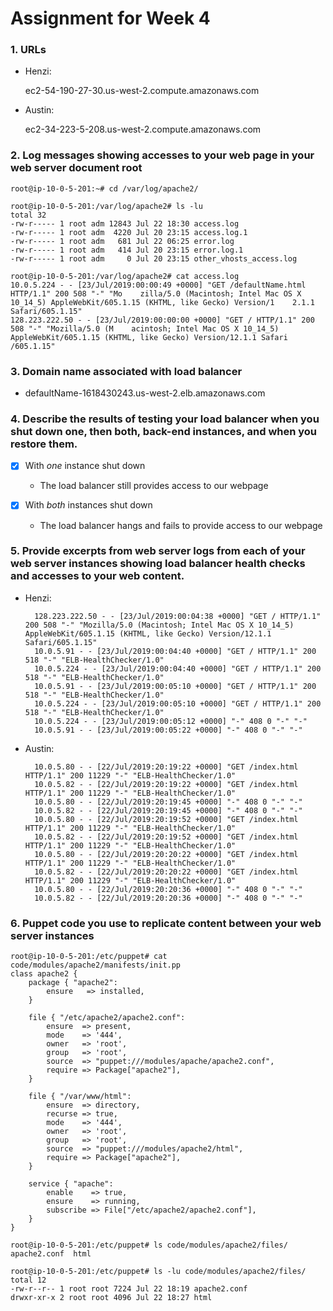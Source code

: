 # Assignment for Week 4

### 1. URLs

- Henzi:

	ec2-54-190-27-30.us-west-2.compute.amazonaws.com
		
- Austin:

	ec2-34-223-5-208.us-west-2.compute.amazonaws.com


### 2. Log messages showing accesses to your web page in your web server document root

	root@ip-10-0-5-201:~# cd /var/log/apache2/

	root@ip-10-0-5-201:/var/log/apache2# ls -lu
	total 32
	-rw-r----- 1 root adm 12843 Jul 22 18:30 access.log
	-rw-r----- 1 root adm  4220 Jul 20 23:15 access.log.1
	-rw-r----- 1 root adm   681 Jul 22 06:25 error.log
	-rw-r----- 1 root adm   414 Jul 20 23:15 error.log.1
	-rw-r----- 1 root adm     0 Jul 20 23:15 other_vhosts_access.log

	root@ip-10-0-5-201:/var/log/apache2# cat access.log
	10.0.5.224 - - [23/Jul/2019:00:00:49 +0000] "GET /defaultName.html HTTP/1.1" 200 508 "-" "Mo    zilla/5.0 (Macintosh; Intel Mac OS X 10_14_5) AppleWebKit/605.1.15 (KHTML, like Gecko) Version/1    2.1.1 Safari/605.1.15"
	128.223.222.50 - - [23/Jul/2019:00:00:00 +0000] "GET / HTTP/1.1" 200 508 "-" "Mozilla/5.0 (M    acintosh; Intel Mac OS X 10_14_5) AppleWebKit/605.1.15 (KHTML, like Gecko) Version/12.1.1 Safari    /605.1.15"


### 3. Domain name associated with load balancer

- defaultName-1618430243.us-west-2.elb.amazonaws.com


### 4. Describe the results of testing your load balancer when you shut down one, then both, back-end instances, and when you restore them.

- [x] With *one* instance shut down
	- The load balancer still provides access to our webpage

- [x] With *both* instances shut down
	- The load balancer hangs and fails to provide access to our webpage
			

### 5. Provide excerpts from web server logs from each of your web server instances showing load balancer health checks and accesses to your web content.

- Henzi:

		128.223.222.50 - - [23/Jul/2019:00:04:38 +0000] "GET / HTTP/1.1" 200 508 "-" "Mozilla/5.0 (Macintosh; Intel Mac OS X 10_14_5) AppleWebKit/605.1.15 (KHTML, like Gecko) Version/12.1.1 Safari/605.1.15"
		10.0.5.91 - - [23/Jul/2019:00:04:40 +0000] "GET / HTTP/1.1" 200 518 "-" "ELB-HealthChecker/1.0"
		10.0.5.224 - - [23/Jul/2019:00:04:40 +0000] "GET / HTTP/1.1" 200 518 "-" "ELB-HealthChecker/1.0"
		10.0.5.91 - - [23/Jul/2019:00:05:10 +0000] "GET / HTTP/1.1" 200 518 "-" "ELB-HealthChecker/1.0"
		10.0.5.224 - - [23/Jul/2019:00:05:10 +0000] "GET / HTTP/1.1" 200 518 "-" "ELB-HealthChecker/1.0"
		10.0.5.224 - - [23/Jul/2019:00:05:12 +0000] "-" 408 0 "-" "-"
		10.0.5.91 - - [23/Jul/2019:00:05:22 +0000] "-" 408 0 "-" "-"

- Austin:

		10.0.5.80 - - [22/Jul/2019:20:19:22 +0000] "GET /index.html HTTP/1.1" 200 11229 "-" "ELB-HealthChecker/1.0"
		10.0.5.82 - - [22/Jul/2019:20:19:22 +0000] "GET /index.html HTTP/1.1" 200 11229 "-" "ELB-HealthChecker/1.0"
		10.0.5.80 - - [22/Jul/2019:20:19:45 +0000] "-" 408 0 "-" "-"
		10.0.5.82 - - [22/Jul/2019:20:19:45 +0000] "-" 408 0 "-" "-"
		10.0.5.80 - - [22/Jul/2019:20:19:52 +0000] "GET /index.html HTTP/1.1" 200 11229 "-" "ELB-HealthChecker/1.0"
		10.0.5.82 - - [22/Jul/2019:20:19:52 +0000] "GET /index.html HTTP/1.1" 200 11229 "-" "ELB-HealthChecker/1.0"
		10.0.5.80 - - [22/Jul/2019:20:20:22 +0000] "GET /index.html HTTP/1.1" 200 11229 "-" "ELB-HealthChecker/1.0"
		10.0.5.82 - - [22/Jul/2019:20:20:22 +0000] "GET /index.html HTTP/1.1" 200 11229 "-" "ELB-HealthChecker/1.0"
		10.0.5.80 - - [22/Jul/2019:20:20:36 +0000] "-" 408 0 "-" "-"
		10.0.5.82 - - [22/Jul/2019:20:20:36 +0000] "-" 408 0 "-" "-"


### 6. Puppet code you use to replicate content between your web server instances

	root@ip-10-0-5-201:/etc/puppet# cat code/modules/apache2/manifests/init.pp 
	class apache2 {
		package { "apache2":
			ensure	 => installed,
		}
		
		file { "/etc/apache2/apache2.conf":
			ensure	=> present,
			mode	=> '444',
			owner	=> 'root',
			group	=> 'root',
			source	=> "puppet:///modules/apache/apache2.conf",
			require	=> Package["apache2"],
		}

		file { "/var/www/html":
			ensure	=> directory,
			recurse	=> true,
			mode	=> '444',
			owner	=> 'root',
			group	=> 'root',
			source	=> "puppet:///modules/apache2/html",
			require	=> Package["apache2"],
		}

		service { "apache":
			enable    => true,
			ensure    => running,
			subscribe => File["/etc/apache2/apache2.conf"],
		}
	}

	root@ip-10-0-5-201:/etc/puppet# ls code/modules/apache2/files/
	apache2.conf  html

	root@ip-10-0-5-201:/etc/puppet# ls -lu code/modules/apache2/files/
	total 12
	-rw-r--r-- 1 root root 7224 Jul 22 18:19 apache2.conf
	drwxr-xr-x 2 root root 4096 Jul 22 18:27 html

